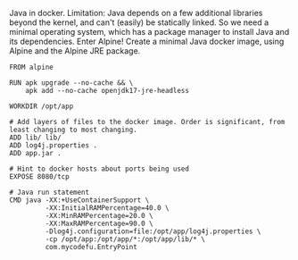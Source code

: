
Java in docker. Limitation: Java depends on a few additional libraries beyond the kernel, and can't (easily) be statically linked.
So we need a minimal operating system, which has a package manager to install Java and its dependencies. Enter Alpine!
Create a minimal Java docker image, using Alpine and the Alpine JRE package.

```
FROM alpine

RUN apk upgrade --no-cache && \
    apk add --no-cache openjdk17-jre-headless

WORKDIR /opt/app

# Add layers of files to the docker image. Order is significant, from least changing to most changing.
ADD lib/ lib/
ADD log4j.properties .
ADD app.jar .

# Hint to docker hosts about ports being used
EXPOSE 8080/tcp

# Java run statement
CMD java -XX:+UseContainerSupport \
         -XX:InitialRAMPercentage=40.0 \
         -XX:MinRAMPercentage=20.0 \
         -XX:MaxRAMPercentage=90.0 \
         -Dlog4j.configuration=file:/opt/app/log4j.properties \
         -cp /opt/app:/opt/app/*:/opt/app/lib/* \
         com.mycodefu.EntryPoint
```
